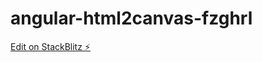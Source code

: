 # angular-html2canvas-fzghrl

[Edit on StackBlitz ⚡️](https://stackblitz.com/edit/angular-html2canvas-fzghrl)